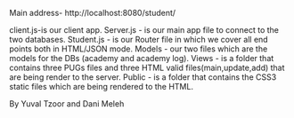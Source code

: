 Main address-
http://localhost:8080/student/

client.js-is our client app.
Server.js - is our main app file to connect to the two databases.
Student.js - is our Router file in which we cover all end points both in HTML/JSON mode.
Models - our two files which are the models for the DBs (academy and academy log).
Views - is a folder that contains three PUGs files and three HTML valid files(main,update,add) that are being render to the server.
Public - is a folder that contains the CSS3 static files which are being rendered to the HTML.

By Yuval Tzoor and Dani Meleh
